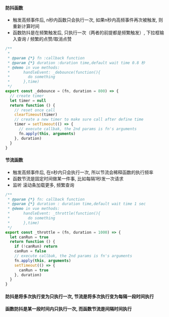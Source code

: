 #### 防抖函数
- 触发高频事件后, n秒内函数只会执行一次, 如果n秒内高频事件再次被触发, 则重新计算时间
- 函数防抖是在频繁触发后, 只执行一次（两者的前提都是频繁触发）, 下拉框输入查询 / 频繁的点赞/取消点赞
```js
/**
 *
 * @param {*} fn :callback function
 * @param {*} duration :duration time,default wait time 0.8 秒
 * @demo in vue methods:
 *      handleEvent: _debounce(function(){
 *        do something
 *      },time)
 */
export const _debounce = (fn, duration = 800) => {
  // create timer
  let timer = null
  return function () {
    // reset once call
    clearTimeout(timer)
    // create a new timer to make sure call after define time
    timer = setTimeout(() => {
      // execute callbak, the 2nd params is fn's arguments
      fn.apply(this, arguments)
    }, duration)
  }
}
```

#### 节流函数
- 触发高频事件后, 在n秒内只会执行一次, 所以节流会稀释函数的执行频率
- 函数节流是固定时间做某一件事, 比如每隔1秒发一次请求
- 监听 滚动条加载更多, 频繁查询
```js
/**
 * @param {*} fn: callback function
 * @param {*} duration : duration time,default wait time 1 sec
 * @demo in vue methods:
 *      handleEvent: _throttle(function(){
 *        do something
 *      },time)
 */
export const _throttle = (fn, duration = 1000) => {
  let canRun = true
  return function () {
    if (!canRun) return
    canRun = false
    // execute callbak, the 2nd params is fn's arguments
    fn.apply(this, arguments)
    setTimeout(() => {
      canRun = true
    }, duration)
  }
}
```

#### 防抖是将多次执行变为只执行一次, 节流是将多次执行变为每隔一段时间执行
#### 函数防抖是某一段时间内只执行一次, 而函数节流是间隔时间执行